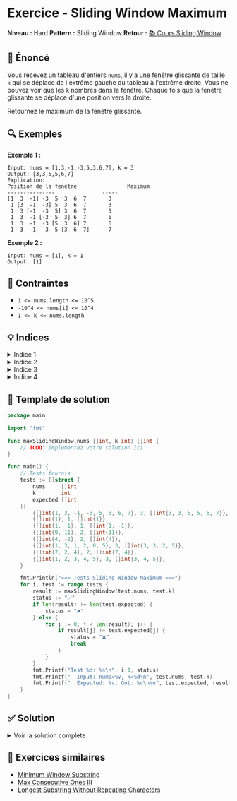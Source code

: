 # Exercice - Sliding Window Maximum

**Niveau :** Hard
**Pattern :** Sliding Window
**Retour :** [📚 Cours Sliding Window](../../courses/02-sliding-window.md)

## 📝 Énoncé

Vous recevez un tableau d'entiers `nums`, il y a une fenêtre glissante de taille `k` qui se déplace de l'extrême gauche du tableau à l'extrême droite. Vous ne pouvez voir que les `k` nombres dans la fenêtre. Chaque fois que la fenêtre glissante se déplace d'une position vers la droite.

Retournez le maximum de la fenêtre glissante.

## 🔍 Exemples

**Exemple 1 :**
```
Input: nums = [1,3,-1,-3,5,3,6,7], k = 3
Output: [3,3,5,5,6,7]
Explication:
Position de la fenêtre                Maximum
---------------               -----
[1  3  -1] -3  5  3  6  7       3
 1 [3  -1  -3] 5  3  6  7       3
 1  3 [-1  -3  5] 3  6  7       5
 1  3  -1 [-3  5  3] 6  7       5
 1  3  -1  -3 [5  3  6] 7       6
 1  3  -1  -3  5 [3  6  7]      7
```

**Exemple 2 :**
```
Input: nums = [1], k = 1
Output: [1]
```

## 🎯 Contraintes

- `1 <= nums.length <= 10^5`
- `-10^4 <= nums[i] <= 10^4`
- `1 <= k <= nums.length`

## 💡 Indices

<details>
<summary>Indice 1</summary>

Une approche naïve O(nk) consisterait à calculer le maximum pour chaque fenêtre. Pouvez-vous faire mieux ?

</details>

<details>
<summary>Indice 2</summary>

Utilisez une deque (double-ended queue) pour maintenir les indices des éléments dans un ordre décroissant de leurs valeurs.

</details>

<details>
<summary>Indice 3</summary>

La deque stockera les indices des éléments de manière à ce que le front contienne toujours l'indice de l'élément maximum dans la fenêtre courante.

</details>

<details>
<summary>Indice 4</summary>

Avant d'ajouter un nouvel élément, retirez tous les éléments plus petits de l'arrière de la deque, et retirez les éléments hors de la fenêtre du front.

</details>

## 🔨 Template de solution

```go
package main

import "fmt"

func maxSlidingWindow(nums []int, k int) []int {
    // TODO: Implémentez votre solution ici
}

func main() {
    // Tests fournis
    tests := []struct {
        nums     []int
        k        int
        expected []int
    }{
        {[]int{1, 3, -1, -3, 5, 3, 6, 7}, 3, []int{3, 3, 5, 5, 6, 7}},
        {[]int{1}, 1, []int{1}},
        {[]int{1, -1}, 1, []int{1, -1}},
        {[]int{9, 11}, 2, []int{11}},
        {[]int{4, -2}, 2, []int{4}},
        {[]int{1, 3, 1, 2, 0, 5}, 3, []int{3, 3, 2, 5}},
        {[]int{7, 2, 4}, 2, []int{7, 4}},
        {[]int{1, 2, 3, 4, 5}, 3, []int{3, 4, 5}},
    }

    fmt.Println("=== Tests Sliding Window Maximum ===")
    for i, test := range tests {
        result := maxSlidingWindow(test.nums, test.k)
        status := "✅"
        if len(result) != len(test.expected) {
            status = "❌"
        } else {
            for j := 0; j < len(result); j++ {
                if result[j] != test.expected[j] {
                    status = "❌"
                    break
                }
            }
        }
        fmt.Printf("Test %d: %s\n", i+1, status)
        fmt.Printf("  Input: nums=%v, k=%d\n", test.nums, test.k)
        fmt.Printf("  Expected: %v, Got: %v\n\n", test.expected, result)
    }
}
```

## ✅ Solution

<details>
<summary>Voir la solution complète</summary>

```go
func maxSlidingWindow(nums []int, k int) []int {
    if len(nums) == 0 || k == 0 {
        return []int{}
    }

    // Deque pour stocker les indices
    deque := make([]int, 0)
    result := make([]int, 0)

    for i := 0; i < len(nums); i++ {
        // Retirer les indices qui sont hors de la fenêtre courante
        for len(deque) > 0 && deque[0] <= i-k {
            deque = deque[1:]
        }

        // Retirer tous les éléments plus petits que l'élément courant
        // de l'arrière de la deque
        for len(deque) > 0 && nums[deque[len(deque)-1]] <= nums[i] {
            deque = deque[:len(deque)-1]
        }

        // Ajouter l'indice courant à l'arrière de la deque
        deque = append(deque, i)

        // Si on a traité au moins k éléments, ajouter le maximum à result
        if i >= k-1 {
            result = append(result, nums[deque[0]])
        }
    }

    return result
}
```

**Explication :**
1. Utilisez une deque pour maintenir les indices des éléments en ordre décroissant de valeurs
2. Pour chaque nouvel élément :
   - Retirez les indices hors de la fenêtre courante du front
   - Retirez tous les éléments plus petits de l'arrière (ils ne seront jamais maximum)
   - Ajoutez l'indice courant à l'arrière
3. Le front de la deque contient toujours l'indice de l'élément maximum de la fenêtre
4. Ajoutez le maximum au résultat une fois que la fenêtre est de taille k

**Complexité :**
- Temps : O(n) - chaque élément est ajouté et retiré au plus une fois de la deque
- Espace : O(k) - la deque contient au maximum k éléments

</details>

## 🚀 Exercices similaires

- [Minimum Window Substring](min-window.md)
- [Max Consecutive Ones III](../medium/max-ones.md)
- [Longest Substring Without Repeating Characters](../medium/longest-substring.md)